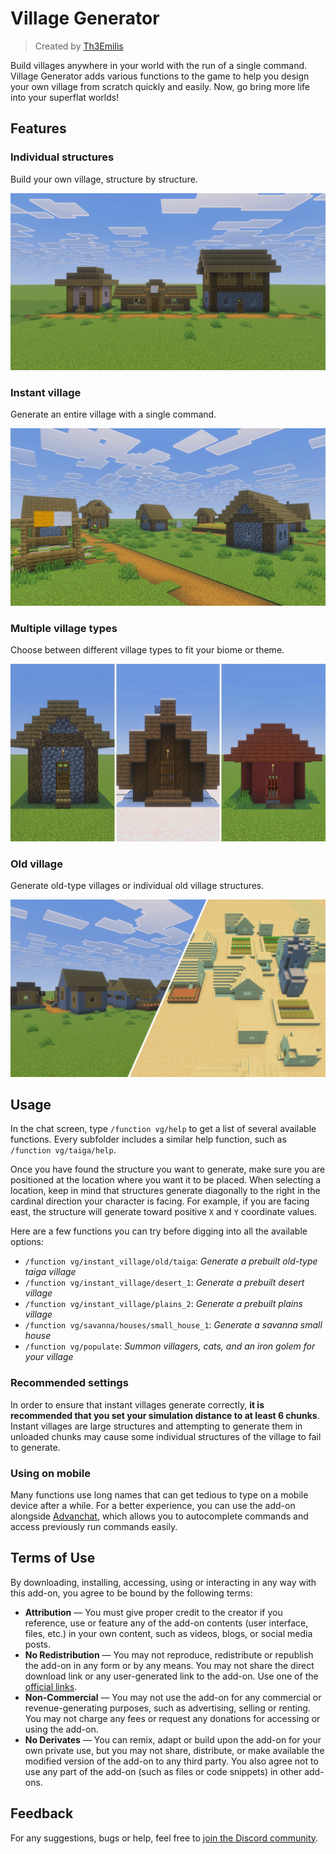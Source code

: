 # Village Generator

> Created by [Th3Emilis](https://github.com/th3emilis)

Build villages anywhere in your world with the run of a single command. Village Generator adds various functions to the game to help you design your own village from scratch quickly and easily. Now, go bring more life into your superflat worlds!

## Features

### Individual structures
Build your own village, structure by structure.

![In-game screenshot showcasing a plains small house, a shepherd’s house and a big house along a dirt path.](assets/screenshot_0.png)

### Instant village
Generate an entire village with a single command.

![In-game screenshot showcasing an instant plains village.](assets/screenshot_1.png)

### Multiple village types
Choose between different village types to fit your biome or theme.

![In-game screenshot showcasing a plains, a snowy, and a savanna small house.](assets/screenshot_2.png)

### Old village
Generate old-type villages or individual old village structures.

![In-game screenshot showcasing an instant old plains village and an instant old desert village.](assets/screenshot_3.png)

## Usage

In the chat screen, type `/function vg/help` to get a list of several available functions. Every subfolder includes a similar help function, such as `/function vg/taiga/help`.

Once you have found the structure you want to generate, make sure you are positioned at the location where you want it to be placed. When selecting a location, keep in mind that structures generate diagonally to the right in the cardinal direction your character is facing. For example, if you are facing east, the structure will generate toward positive `X` and `Y` coordinate values.

Here are a few functions you can try before digging into all the available options:
- `/function vg/instant_village/old/taiga`: *Generate a prebuilt old-type taiga village*
- `/function vg/instant_village/desert_1`: *Generate a prebuilt desert village*
- `/function vg/instant_village/plains_2`: *Generate a prebuilt plains village*
- `/function vg/savanna/houses/small_house_1`: *Generate a savanna small house*
- `/function vg/populate`: *Summon villagers, cats, and an iron golem for your village*

### Recommended settings
In order to ensure that instant villages generate correctly, **it is recommended that you set your simulation distance to at least 6 chunks**. Instant villages are large structures and attempting to generate them in unloaded chunks may cause some individual structures of the village to fail to generate.

### Using on mobile
Many functions use long names that can get tedious to type on a mobile device after a while. For a better experience, you can use the add-on alongside [Advanchat](https://github.com/th3emilis/advanchat/releases/latest), which allows you to autocomplete commands and access previously run commands easily.

## Terms of Use

By downloading, installing, accessing, using or interacting in any way with this add-on, you agree to be bound by the following terms:
- **Attribution** — You must give proper credit to the creator if you reference, use or feature any of the add-on contents (user interface, files, etc.) in your own content, such as videos, blogs, or social media posts.
- **No Redistribution** — You may not reproduce, redistribute or republish the add-on in any form or by any means. You may not share the direct download link or any user-generated link to the add-on. Use one of the [official links](https://github.com/th3emilis/village-generator/blob/main/OFFICIAL_LINKS.md).
- **Non-Commercial** — You may not use the add-on for any commercial or revenue-generating purposes, such as advertising, selling or renting. You may not charge any fees or request any donations for accessing or using the add-on.
- **No Derivates** — You can remix, adapt or build upon the add-on for your own private use, but you may not share, distribute, or make available the modified version of the add-on to any third party. You also agree not to use any part of the add-on (such as files or code snippets) in other add-ons.

## Feedback

For any suggestions, bugs or help, feel free to [join the Discord community](https://discord.gg/skqthyTkBQ).
